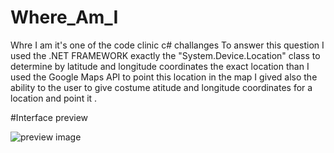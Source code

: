 # Where_Am_I

Whre I am it's one of the code clinic c# challanges
To answer this question I used the .NET FRAMEWORK exactly the "System.Device.Location" class to  determine by latitude and longitude coordinates the exact location 
than I used the Google Maps API to point this location in the map 
I gived also the ability to the user to give costume atitude and longitude coordinates for a location and point it .


#Interface preview 

![preview image](https://github.com/abderrazzaq-laanoui/Where_Am_I/blob/master/preview.png?raw=true)



